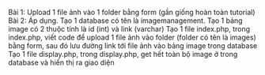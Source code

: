 Bài 1: Upload 1 file ảnh vào 1 folder bằng form (gần giống hoàn toàn tutorial)
Bài 2: Áp dụng. Tạo 1 database có tên là imagemanagement. Tạo 1 bảng image có 2 thuộc tính là id (int) và link (varchar)
Tạo 1 file index.php, trong index.php, viết code để upload 1 file ảnh vào folder (folder có tên là images) bằng form, sau đó lưu đường link tới file ảnh vào bảng image trong database
Tạo 1 file display.php, trong display.php, get hết toàn bộ image ở trong database và hiển thị ra giao diện

